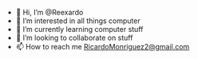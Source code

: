 - 👋 Hi, I’m @Reexardo
- 👀 I’m interested in all things computer
- 🌱 I’m currently learning computer stuff
- 💞️ I’m looking to collaborate on stuff
- 📫 How to reach me RicardoMonriguez2@gmail.com

<!---
Reexardo/Reexardo is a ✨ special ✨ repository because its `README.md` (this file) appears on your GitHub profile.
You can click the Preview link to take a look at your changes.
--->
